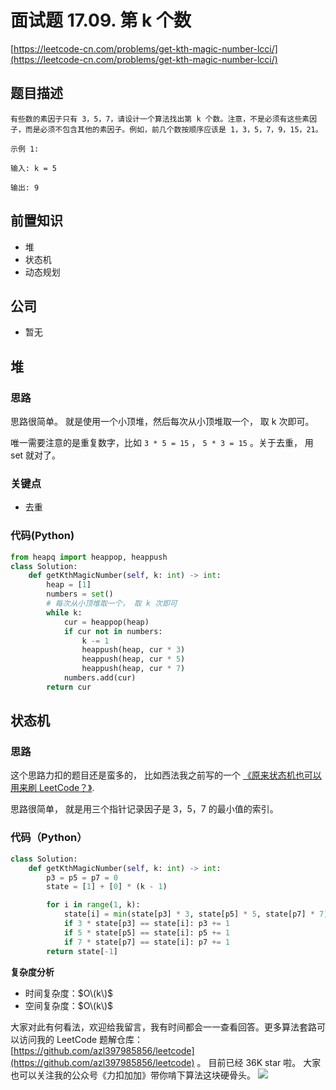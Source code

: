 # 面试题 17.09. 第 k 个数

[https://leetcode-cn.com/problems/get-kth-magic-number-lcci/](https://leetcode-cn.com/problems/get-kth-magic-number-lcci/)

## 题目描述

```text
有些数的素因子只有 3，5，7，请设计一个算法找出第 k 个数。注意，不是必须有这些素因子，而是必须不包含其他的素因子。例如，前几个数按顺序应该是 1，3，5，7，9，15，21。

示例 1:

输入: k = 5

输出: 9
```

## 前置知识

* 堆
* 状态机
* 动态规划

## 公司

* 暂无

## 堆

### 思路

思路很简单。 就是使用一个小顶堆，然后每次从小顶堆取一个， 取 k 次即可。

唯一需要注意的是重复数字，比如 `3 * 5 = 15` ， `5 * 3 = 15` 。关于去重， 用 set 就对了。

### 关键点

* 去重

### 代码\(Python\)

```python
from heapq import heappop, heappush
class Solution:
    def getKthMagicNumber(self, k: int) -> int:
        heap = [1]
        numbers = set()
        # 每次从小顶堆取一个， 取 k 次即可
        while k:
            cur = heappop(heap)
            if cur not in numbers:
                k -= 1
                heappush(heap, cur * 3)
                heappush(heap, cur * 5)
                heappush(heap, cur * 7)
            numbers.add(cur)
        return cur
```

## 状态机

### 思路

这个思路力扣的题目还是蛮多的， 比如西法我之前写的一个 [《原来状态机也可以用来刷 LeetCode？》](https://lucifer.ren/blog/2020/01/12/1262.greatest-sum-divisible-by-three/).

思路很简单， 就是用三个指针记录因子是 3，5，7 的最小值的索引。

### 代码（Python）

```python
class Solution:
    def getKthMagicNumber(self, k: int) -> int:
        p3 = p5 = p7 = 0
        state = [1] + [0] * (k - 1)

        for i in range(1, k):
            state[i] = min(state[p3] * 3, state[p5] * 5, state[p7] * 7)
            if 3 * state[p3] == state[i]: p3 += 1
            if 5 * state[p5] == state[i]: p5 += 1
            if 7 * state[p7] == state[i]: p7 += 1
        return state[-1]
```

**复杂度分析**

* 时间复杂度：$O\(k\)$
* 空间复杂度：$O\(k\)$

大家对此有何看法，欢迎给我留言，我有时间都会一一查看回答。更多算法套路可以访问我的 LeetCode 题解仓库：[https://github.com/azl397985856/leetcode](https://github.com/azl397985856/leetcode) 。 目前已经 36K star 啦。 大家也可以关注我的公众号《力扣加加》带你啃下算法这块硬骨头。 ![](https://tva1.sinaimg.cn/large/007S8ZIlly1gfcuzagjalj30p00dwabs.jpg)


